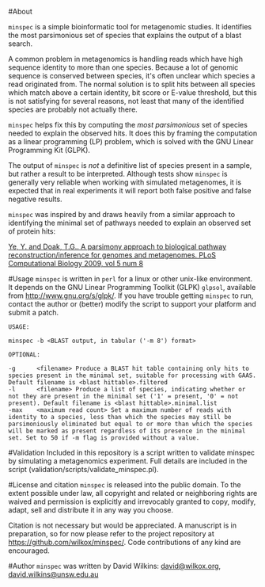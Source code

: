 #About 

`minspec` is a simple bioinformatic tool for metagenomic studies. It identifies the most parsimonious set of species that explains the output of a blast search.

A common problem in metagenomics is handling reads which have high sequence identity to more than one species. Because a lot of genomic sequence is conserved between species, it's often unclear which species a read originated from. The normal solution is to split hits between all species which match above a certain identity, bit score or E-value threshold, but this is not satisfying for several reasons, not least that many of the identified species are probably not actually there.

`minspec` helps fix this by computing the *most parsimonious* set of species needed to explain the observed hits. It does this by framing the computation as a linear programming (LP) problem, which is solved with the GNU Linear Programming Kit (GLPK).

The output of `minspec` is _not_ a definitive list of species present in a sample, but rather a result to be interpreted. Although tests show `minspec` is generally very reliable when working with simulated metagenomes, it is expected that in real experiments it will report both false positive and false negative results.

`minspec` was inspired by and draws heavily from a similar approach to identifying the minimal set of pathways needed to explain an observed set of protein hits:

[Ye, Y. and Doak, T.G.. A parsimony approach to biological pathway reconstruction/inference for genomes and metagenomes. PLoS Computational Biology 2009, vol 5 num 8](http://www.ploscompbiol.org/article/info%3Adoi%2F10.1371%2Fjournal.pcbi.1000465)

#Usage
`minspec` is written in `perl` for a linux or other unix-like environment. It depends on the GNU Linear Programming Toolkit (GLPK) `glpsol`, available from http://www.gnu.org/s/glpk/. If you have trouble getting `minspec` to run, contact the author or (better) modify the script to support your platform and submit a patch.

	USAGE:
	
	minspec -b <BLAST output, in tabular ('-m 8') format>

	OPTIONAL:

	-g      <filename> Produce a BLAST hit table containing only hits to species present in the minimal set, suitable for processing with GAAS. Default filename is <blast hittable>.filtered
	-l      <filename> Produce a list of species, indicating whether or not they are present in the minimal set ('1' = present, '0' = not present). Default filename is <blast hittable>.minimal.list
	-max    <maximum read count> Set a maximum number of reads with identity to a species, less than which the species may still be parsimoniously eliminated but equal to or more than which the species will be marked as present regardless of its presence in the minimal set. Set to 50 if -m flag is provided without a value.

#Validation
Included in this repository is a script written to validate minspec by simulating a metagenomics experiment. Full details are included in the script (validation/scripts/validate\_minspec.pl).

#License and citation
`minspec` is released into the public domain. To the extent possible under law, all copyright and related or neighboring rights are waived and permission is explicitly and irrevocably granted to copy, modify, adapt, sell and distribute it in any way you choose.

Citation is not necessary but would be appreciated. A manuscript is in preparation, so for now please refer to the project repository at https://github.com/wilkox/minspec/. Code contributions of any kind are encouraged.

#Author
`minspec` was written by David Wilkins: david@wilkox.org, david.wilkins@unsw.edu.au
